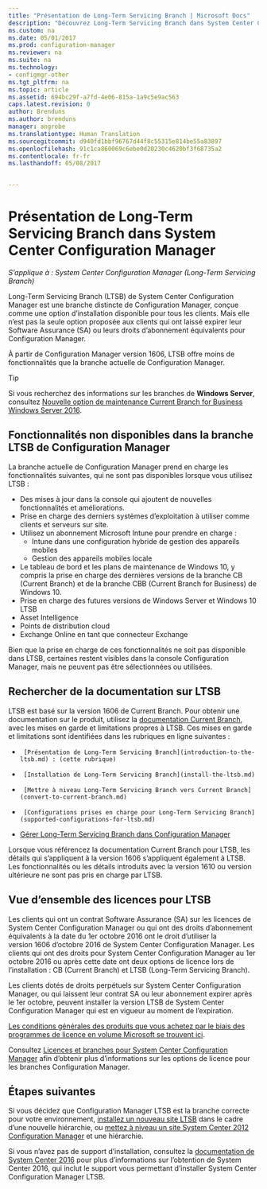 ```yaml
---
title: "Présentation de Long-Term Servicing Branch | Microsoft Docs"
description: "Découvrez Long-Term Servicing Branch dans System Center Configuration Manager."
ms.custom: na
ms.date: 05/01/2017
ms.prod: configuration-manager
ms.reviewer: na
ms.suite: na
ms.technology:
- configmgr-other
ms.tgt_pltfrm: na
ms.topic: article
ms.assetid: 694bc29f-a7fd-4e06-815a-1a9c5e9ac563
caps.latest.revision: 0
author: Brenduns
ms.author: brenduns
manager: angrobe
ms.translationtype: Human Translation
ms.sourcegitcommit: d940fd1bbf96767d44f8c55315e814be55a83897
ms.openlocfilehash: 91c1ca860069c6ebe0d20230c4620bf3f68735a2
ms.contentlocale: fr-fr
ms.lasthandoff: 05/08/2017


---
```

# <a name="introduction-to-the-long-term-servicing-branch-of-system-center-configuration-manager"></a>Présentation de Long-Term Servicing Branch dans System Center Configuration Manager

*S’applique à : System Center Configuration Manager (Long-Term Servicing Branch)*

Long-Term Servicing Branch (LTSB) de System Center Configuration Manager est une branche distincte de Configuration Manager, conçue comme une option d’installation disponible pour tous les clients. Mais elle n’est pas la seule option proposée aux clients qui ont laissé expirer leur Software Assurance (SA) ou leurs droits d’abonnement équivalents pour Configuration Manager.


À partir de Configuration Manager version 1606, LTSB offre moins de fonctionnalités que la branche actuelle de Configuration Manager.

 > [!TIP]   
 > Si vous recherchez des informations sur les branches de **Windows Server**, consultez [Nouvelle option de maintenance Current Branch for Business Windows Server 2016]( https://blogs.technet.microsoft.com/windowsserver/2016/07/12/windows-server-2016-new-current-branch-for-business-servicing-option/).

## <a name="features-that-are-not-available-in-the-ltsb-of-configuration-manager"></a>Fonctionnalités non disponibles dans la branche LTSB de Configuration Manager
La branche actuelle de Configuration Manager prend en charge les fonctionnalités suivantes, qui ne sont pas disponibles lorsque vous utilisez LTSB :

-   Des mises à jour dans la console qui ajoutent de nouvelles fonctionnalités et améliorations.
-   Prise en charge des derniers systèmes d’exploitation à utiliser comme clients et serveurs sur site.
-   Utilisez un abonnement Microsoft Intune pour prendre en charge :
    -   Intune dans une configuration hybride de gestion des appareils mobiles
    -   Gestion des appareils mobiles locale
-   Le tableau de bord et les plans de maintenance de Windows 10, y compris la prise en charge des dernières versions de la branche CB (Current Branch) et de la branche CBB (Current Branch for Business) de Windows 10.  
-   Prise en charge des futures versions de Windows Server et Windows 10 LTSB
-   Asset Intelligence
-   Points de distribution cloud
-   Exchange Online en tant que connecteur Exchange    

Bien que la prise en charge de ces fonctionnalités ne soit pas disponible dans LTSB, certaines restent visibles dans la console Configuration Manager, mais ne peuvent pas être sélectionnées ou utilisées.


## <a name="find-documentation-for-the-ltsb"></a>Rechercher de la documentation sur LTSB
LTSB est basé sur la version 1606 de Current Branch. Pour obtenir une documentation sur le produit, utilisez la [documentation Current Branch](https://docs.microsoft.com/sccm/), avec les mises en garde et limitations propres à LTSB. Ces mises en garde et limitations sont identifiées dans les rubriques en ligne suivantes :

-      [Présentation de Long-Term Servicing Branch](introduction-to-the-ltsb.md) : (cette rubrique)
-      [Installation de Long-Term Servicing Branch](install-the-ltsb.md)
-      [Mettre à niveau Long-Term Servicing Branch vers Current Branch](convert-to-current-branch.md)
-      [Configurations prises en charge pour Long-Term Servicing Branch](supported-configurations-for-ltsb.md)
-   [Gérer Long-Term Servicing Branch dans Configuration Manager](manage-the-ltsb.md)

Lorsque vous référencez la documentation Current Branch pour LTSB, les détails qui s’appliquent à la version 1606 s’appliquent également à LTSB. Les fonctionnalités ou les détails introduits avec la version 1610 ou version ultérieure ne sont pas pris en charge par LTSB.


## <a name="licensing-overview-for-the-ltsb"></a>Vue d’ensemble des licences pour LTSB   
Les clients qui ont un contrat Software Assurance (SA) sur les licences de System Center Configuration Manager ou qui ont des droits d’abonnement équivalents à la date du 1er octobre 2016 ont le droit d’utiliser la version 1606 d’octobre 2016 de System Center Configuration Manager. Les clients qui ont des droits pour System Center Configuration Manager au 1er octobre 2016 ou après cette date ont deux options de licence lors de l’installation : CB (Current Branch) et LTSB (Long-Term Servicing Branch).

Les clients dotés de droits perpétuels sur System Center Configuration Manager, ou qui laissent leur contrat SA ou leur abonnement expirer après le 1er octobre, peuvent installer la version LTSB de System Center Configuration Manager qui est en vigueur au moment de l’expiration.

[Les conditions générales des produits que vous achetez par le biais des programmes de licence en volume Microsoft se trouvent ici](http://go.microsoft.com/fwlink/?LinkId=800052).

Consultez [Licences et branches pour System Center Configuration Manager](learn-more-editions.md) afin d’obtenir plus d’informations sur les options de licence pour les branches Configuration Manager.

## <a name="next-steps"></a>Étapes suivantes

Si vous décidez que Configuration Manager LTSB est la branche correcte pour votre environnement, [installez un nouveau site LTSB](/sccm/core/understand/install-the-ltsb#install-a-new-site) dans le cadre d’une nouvelle hiérarchie, ou [mettez à niveau un site System Center 2012 Configuration Manager](/sccm/core/understand/install-the-ltsb#upgrade-from-system-center-2012-configuration-manager) et une hiérarchie.

Si vous n’avez pas de support d’installation, consultez la [documentation de System Center 2016](https://technet.microsoft.com/system-center-docs/system-center) pour plus d’informations sur l’obtention de System Center 2016, qui inclut le support vous permettant d’installer System Center Configuration Manager LTSB.  

